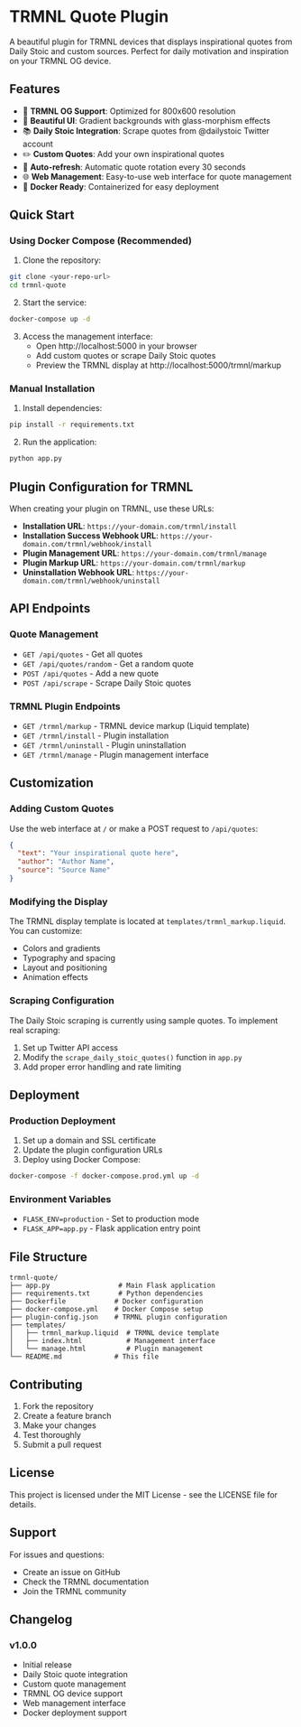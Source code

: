 # TRMNL Quote Plugin

A beautiful plugin for TRMNL devices that displays inspirational quotes from Daily Stoic and custom sources. Perfect for daily motivation and inspiration on your TRMNL OG device.

## Features

- 📱 **TRMNL OG Support**: Optimized for 800x600 resolution
- 🎨 **Beautiful UI**: Gradient backgrounds with glass-morphism effects
- 📚 **Daily Stoic Integration**: Scrape quotes from @dailystoic Twitter account
- ✏️ **Custom Quotes**: Add your own inspirational quotes
- 🔄 **Auto-refresh**: Automatic quote rotation every 30 seconds
- 🌐 **Web Management**: Easy-to-use web interface for quote management
- 🐳 **Docker Ready**: Containerized for easy deployment

## Quick Start

### Using Docker Compose (Recommended)

1. Clone the repository:
```bash
git clone <your-repo-url>
cd trmnl-quote
```

2. Start the service:
```bash
docker-compose up -d
```

3. Access the management interface:
   - Open http://localhost:5000 in your browser
   - Add custom quotes or scrape Daily Stoic quotes
   - Preview the TRMNL display at http://localhost:5000/trmnl/markup

### Manual Installation

1. Install dependencies:
```bash
pip install -r requirements.txt
```

2. Run the application:
```bash
python app.py
```

## Plugin Configuration for TRMNL

When creating your plugin on TRMNL, use these URLs:

- **Installation URL**: `https://your-domain.com/trmnl/install`
- **Installation Success Webhook URL**: `https://your-domain.com/trmnl/webhook/install`
- **Plugin Management URL**: `https://your-domain.com/trmnl/manage`
- **Plugin Markup URL**: `https://your-domain.com/trmnl/markup`
- **Uninstallation Webhook URL**: `https://your-domain.com/trmnl/webhook/uninstall`

## API Endpoints

### Quote Management
- `GET /api/quotes` - Get all quotes
- `GET /api/quotes/random` - Get a random quote
- `POST /api/quotes` - Add a new quote
- `POST /api/scrape` - Scrape Daily Stoic quotes

### TRMNL Plugin Endpoints
- `GET /trmnl/markup` - TRMNL device markup (Liquid template)
- `GET /trmnl/install` - Plugin installation
- `GET /trmnl/uninstall` - Plugin uninstallation
- `GET /trmnl/manage` - Plugin management interface

## Customization

### Adding Custom Quotes

Use the web interface at `/` or make a POST request to `/api/quotes`:

```json
{
  "text": "Your inspirational quote here",
  "author": "Author Name",
  "source": "Source Name"
}
```

### Modifying the Display

The TRMNL display template is located at `templates/trmnl_markup.liquid`. You can customize:

- Colors and gradients
- Typography and spacing
- Layout and positioning
- Animation effects

### Scraping Configuration

The Daily Stoic scraping is currently using sample quotes. To implement real scraping:

1. Set up Twitter API access
2. Modify the `scrape_daily_stoic_quotes()` function in `app.py`
3. Add proper error handling and rate limiting

## Deployment

### Production Deployment

1. Set up a domain and SSL certificate
2. Update the plugin configuration URLs
3. Deploy using Docker Compose:
```bash
docker-compose -f docker-compose.prod.yml up -d
```

### Environment Variables

- `FLASK_ENV=production` - Set to production mode
- `FLASK_APP=app.py` - Flask application entry point

## File Structure

```
trmnl-quote/
├── app.py                 # Main Flask application
├── requirements.txt       # Python dependencies
├── Dockerfile            # Docker configuration
├── docker-compose.yml    # Docker Compose setup
├── plugin-config.json    # TRMNL plugin configuration
├── templates/
│   ├── trmnl_markup.liquid  # TRMNL device template
│   ├── index.html           # Management interface
│   └── manage.html          # Plugin management
└── README.md             # This file
```

## Contributing

1. Fork the repository
2. Create a feature branch
3. Make your changes
4. Test thoroughly
5. Submit a pull request

## License

This project is licensed under the MIT License - see the LICENSE file for details.

## Support

For issues and questions:
- Create an issue on GitHub
- Check the TRMNL documentation
- Join the TRMNL community

## Changelog

### v1.0.0
- Initial release
- Daily Stoic quote integration
- Custom quote management
- TRMNL OG device support
- Web management interface
- Docker deployment support